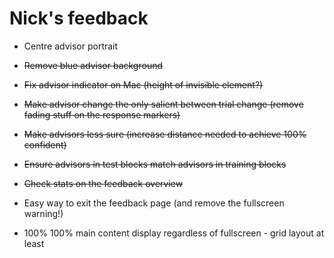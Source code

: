 # Nick's feedback
* Centre advisor portrait 
* ~~Remove blue advisor background~~
* ~~Fix advisor indicator on Mac (height of invisible element?)~~
* ~~Make advisor change the only salient between trial change (remove fading stuff on the response markers)~~
* ~~Make advisors less sure (increase distance needed to achieve 100% confident)~~

* ~~Ensure advisors in test blocks match advisors in training blocks~~

* ~~Check stats on the feedback overview~~
* Easy way to exit the feedback page (and remove the fullscreen warning!)

* 100% 100% main content display regardless of fullscreen - grid layout at least